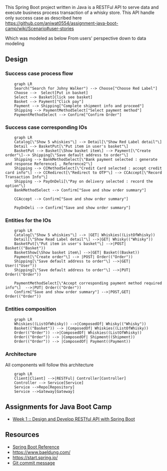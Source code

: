 This Spring Boot project written in Java is a RESTFul API to serve data and execute business process transaction of a whisky store.
This API handle only success case as described here
https://github.com/aniwat0554/assignment-java-boot-camp/wiki/Scenario#user-stories

Which was modeled as below
From users' perspective down to data modeling

## Design
### Success case process flow
```mermaid
    graph LR
    Search("Search for Johny Walker") --> Choose["Choose Red Label"]
    Choose -->  Select[Put in basket]
    Select --> Basket[Click see basket] 
    Basket --> Payment["Click pay"]
    Payment --> Shipping["Complete shipment info and proceed"]
    Shipping --> PaymentMethodSelect["Select payment method"]
    PaymentMethodSelect --> Confirm["Confirm Order"]
```
### Success case corresponding IOs
```mermaid
    graph LR
    Catalog[\"Show 5 whiskies"\] --> Detail[\"Show Red Label detail"\]
    Detail --> BasketPut[\"Put item in user's basket"\]
    BasketPut --> Basket[\Show basket item\] --> Payment[\"Create order"\]--> Shipping[\"Save default address to order"\]
    Shipping --> BankMethodSelect[\"Bank payment selected : generate and response Reference1 , Reference2"\]
    Shipping --> CCMethodSelect[\"Credit Card selected : accept credit card info"\] --> CCRedirect[\"Redirect to OTP"\] --> CCAccept[\"Record Transaction Info"\]
    Shipping --> PayOnDeli[\"Pay on delivery selected : record the option"\]
    BankMethodSelect --> Confirm["Save and show order summary"]
    
    CCAccept --> Confirm["Save and show order summary"]
    
    PayOnDeli --> Confirm["Save and show order summary"]
```

### Entities for the IOs
```mermaid
    graph LR
    Catalog[\"Show 5 whiskies"\] --> |GET| Whiskies((ListOfWhisky))
    Detail[\"Show Read Label detail"\] -->|GET| Whisky(("Whisky"))
    BasketPut[\"Put item in user's basket"\] -->|POST| Basket(("Basket"))
    BasketShow[\Show basket item\] -->|GET| Basket((Basket)) 
    Payment[\"Create order"\] --> |POST| Order(("Order"))
    Shipping[\"Save default address to order"\] -->|GET| User(("User"))
    Shipping[\"Save default address to order"\] -->|PUT| Order(("Order"))
    
    PaymentMethodSelect[\"Accept corresponding payment method required info"\]  -->|PUT| Order(("Order"))
    Confirm["Save and show order summary"] -->|POST,GET| Order(("Order"))
```

### Entities composition
```mermaid
    graph LR
    Whiskies((ListOfWhisky)) -->|ComposedOf| Whisky(("Whisky"))
    Basket(("Basket")) --> |ComposedOf| Whiskies((ListOfWhisky))
    Order(("Order")) -->|ComposedOf| Whiskies((ListOfWhisky))
    Order(("Order")) --> |ComposedOf| Shipment((Shipment))
    Order(("Order")) --> |ComposedOf| Payment((Payment))
```

### Architecture
All components will follow this architecture
```mermaid
    graph LR
    Client[Client] -->|RESTFul| Controller[Controller]
    Controller --> Service[Service]
    Service -->Repo[Repository]
    Service -->Gateway[Gateway]
```


## Assignments for Java Boot Camp
* [Week 1 :: Design and Develop RESTful API with Spring Boot](https://github.com/up1/assignment-java-boot-camp/wiki/Week-01)


## Resources
* [Spring Boot Reference](https://spring.io/projects/spring-boot)
* https://www.baeldung.com/ 
* https://start.spring.io/
* [Git commit message](https://www.conventionalcommits.org/en/v1.0.0/)
